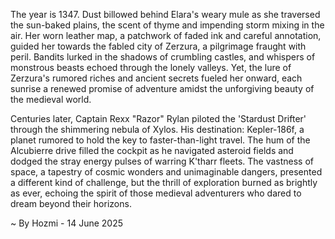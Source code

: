 
The year is 1347.  Dust billowed behind Elara's weary mule as she traversed the sun-baked plains, the scent of thyme and impending storm mixing in the air.  Her worn leather map, a patchwork of faded ink and careful annotation, guided her towards the fabled city of Zerzura, a pilgrimage fraught with peril. Bandits lurked in the shadows of crumbling castles, and whispers of monstrous beasts echoed through the lonely valleys. Yet, the lure of Zerzura's rumored riches and ancient secrets fueled her onward, each sunrise a renewed promise of adventure amidst the unforgiving beauty of the medieval world.


Centuries later, Captain Rexx "Razor" Rylan piloted the 'Stardust Drifter' through the shimmering nebula of Xylos.  His destination: Kepler-186f, a planet rumored to hold the key to faster-than-light travel.  The hum of the Alcubierre drive filled the cockpit as he navigated asteroid fields and dodged the stray energy pulses of warring K'tharr fleets.  The vastness of space, a tapestry of cosmic wonders and unimaginable dangers, presented a different kind of challenge, but the thrill of exploration burned as brightly as ever, echoing the spirit of those medieval adventurers who dared to dream beyond their horizons.

~ By Hozmi - 14 June 2025
